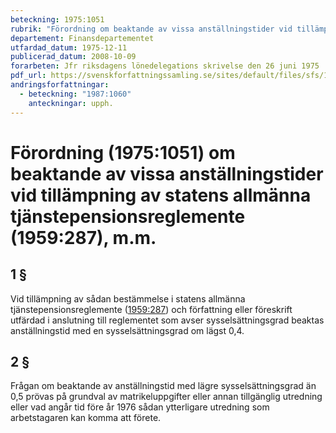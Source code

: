 ```yaml
---
beteckning: 1975:1051
rubrik: "Förordning om beaktande av vissa anställningstider vid tillämpning av statens allmänna tjänstepensionsreglemente , m.m."
departement: Finansdepartementet
utfardad_datum: 1975-12-11
publicerad_datum: 2008-10-09
forarbeten: Jfr riksdagens lönedelegations skrivelse den 26 juni 1975
pdf_url: https://svenskforfattningssamling.se/sites/default/files/sfs/1975-12/SFS1975-1051.pdf
andringsforfattningar:
  - beteckning: "1987:1060"
    anteckningar: upph.
---
```


# Förordning (1975:1051) om beaktande av vissa anställningstider vid tillämpning av statens allmänna tjänstepensionsreglemente (1959:287), m.m.

## 1 §

Vid tillämpning av sådan bestämmelse i statens allmänna tjänstepensionsreglemente ([1959:287](https://selex.se/eli/sfs/1959/287)) och författning eller föreskrift utfärdad i anslutning till reglementet som avser sysselsättningsgrad beaktas anställningstid med en sysselsättningsgrad om lägst 0,4.

## 2 §

Frågan om beaktande av anställningstid med lägre sysselsättningsgrad än 0,5 prövas på grundval av matrikeluppgifter eller annan tillgänglig utredning eller vad angår tid före år 1976 sådan ytterligare utredning som arbetstagaren kan komma att förete.